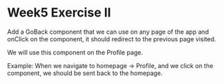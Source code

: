 # Week5 Exercise II

Add a GoBack component that we can use on any page of the app and onClick on the component, it should redirect to the previous page visited.

We will use this component on the Profile page.

Example:
When we navigate to homepage -> Profile, and we click on the <GoBack/> component, we should be sent back to the homepage.
